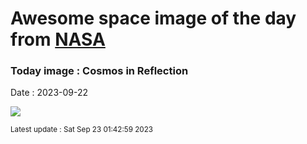 
# Awesome space image of the day from [NASA](https://api.nasa.gov/)

### Today image : Cosmos in Reflection
Date : 2023-09-22

![](https://apod.nasa.gov/apod/image/2309/CosmosinReflectionTrails.jpg)

<small>Latest update : Sat Sep 23 01:42:59 2023</small>
        